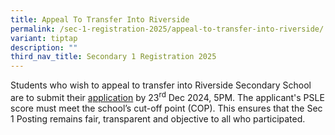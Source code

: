 ```yaml
---
title: Appeal To Transfer Into Riverside
permalink: /sec-1-registration-2025/appeal-to-transfer-into-riverside/
variant: tiptap
description: ""
third_nav_title: Secondary 1 Registration 2025
---
```

<p>Students who wish to appeal to transfer into Riverside Secondary School
are to submit their <a href="https://form.gov.sg/675a3febfd07c46356b528fa" rel="noopener nofollow" target="_blank">application</a> by
23<sup>rd</sup> Dec 2024, 5PM. The applicant's PSLE score must meet the
school’s cut-off point (COP). This ensures that the Sec 1 Posting remains
fair, transparent and objective to all who participated.</p>